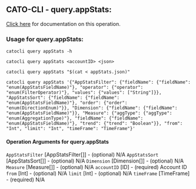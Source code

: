 
## CATO-CLI - query.appStats:
[Click here](https://api.catonetworks.com/documentation/#query-appStats) for documentation on this operation.

### Usage for query.appStats:

`catocli query appStats -h`

`catocli query appStats <accountID> <json>`

`catocli query appStats "$(cat < appStats.json)"`

`catocli query appStats '{"AppStatsFilter": {"fieldName": {"fieldName": "enum(AppStatsFieldName)"}, "operator": {"operator": "enum(FilterOperator)"}, "values": {"values": ["String"]}}, "AppStatsSort": {"fieldName": {"fieldName": "enum(AppStatsFieldName)"}, "order": {"order": "enum(DirectionEnum)"}}, "Dimension": {"fieldName": {"fieldName": "enum(AppStatsFieldName)"}}, "Measure": {"aggType": {"aggType": "enum(AggregationType)"}, "fieldName": {"fieldName": "enum(AppStatsFieldName)"}, "trend": {"trend": "Boolean"}}, "from": "Int", "limit": "Int", "timeFrame": "TimeFrame"}'`

#### Operation Arguments for query.appStats ####
`AppStatsFilter` [AppStatsFilter[]] - (optional) N/A 
`AppStatsSort` [AppStatsSort[]] - (optional) N/A 
`Dimension` [Dimension[]] - (optional) N/A 
`Measure` [Measure[]] - (optional) N/A 
`accountID` [ID] - (required) Account ID 
`from` [Int] - (optional) N/A 
`limit` [Int] - (optional) N/A 
`timeFrame` [TimeFrame] - (required) N/A 
